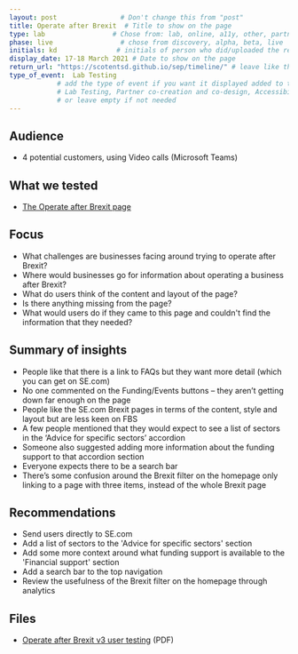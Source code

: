 ```yaml
---
layout: post                # Don't change this from "post"
title: Operate after Brexit  # Title to show on the page
type: lab                 # Chose from: lab, online, a11y, other, partner
phase: live                 # chose from discovery, alpha, beta, live
initials: kd               # initials of person who did/uploaded the research
display_date: 17-18 March 2021 # Date to show on the page
return_url: "https://scotentsd.github.io/sep/timeline/" # leave like this         
type_of_event:  Lab Testing          
            # add the type of event if you want it displayed added to the heading when the post if clicked on
            # Lab Testing, Partner co-creation and co-design, Accessibility, Online research and testing, Events, F2F and testing
            # or leave empty if not needed
---
```

## Audience
- 4 potential customers, using Video calls (Microsoft Teams)

## What we tested
- [The Operate after Brexit page](https://findbusinesssupport.gov.scot/operate-after-brexit)

## Focus
- What challenges are businesses facing around trying to operate after Brexit?
- Where would businesses go for information about operating a business after Brexit?
- What do users think of the content and layout of the page?
- Is there anything missing from the page?
- What would users do if they came to this page and couldn't find the information that they needed?

## Summary of insights

- People like that there is a link to FAQs but they want more detail (which you can get on SE.com)
- No one commented on the Funding/Events buttons – they aren’t getting down far enough on the page
- People like the SE.com Brexit pages in terms of the content, style and layout but are less keen on FBS
- A few people mentioned that they would expect to see a list of sectors in the ‘Advice for specific sectors’ accordion
- Someone also suggested adding more information about the funding support to that accordion section
- Everyone expects there to be a search bar
- There’s some confusion around the Brexit filter on the homepage only linking to a page with three items, instead of the whole Brexit page

## Recommendations
- Send users directly to SE.com
- Add a list of sectors to the 'Advice for specific sectors' section
- Add some more context around what funding support is available to the 'Financial support' section
- Add a search bar to the top navigation
- Review the usefulness of the Brexit filter on the homepage through analytics

## Files
- [Operate after Brexit v3 user testing](/sep/files/2021_03_18_Brexit_FBS.pdf) (PDF)
